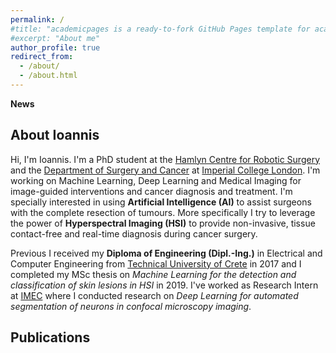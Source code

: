 ```yaml
---
permalink: /
#title: "academicpages is a ready-to-fork GitHub Pages template for academic personal websites"
#excerpt: "About me"
author_profile: true
redirect_from: 
  - /about/
  - /about.html
---
```


**News**

## About Ioannis

Hi, I'm Ioannis. I'm a PhD student at the [Hamlyn Centre for Robotic Surgery](https://www.imperial.ac.uk/hamlyn-centre/) and the [Department of Surgery and Cancer](https://www.imperial.ac.uk/department-surgery-cancer) at [Imperial College London](https://www.imperial.ac.uk/). I'm working on Machine Learning, Deep Learning and Medical Imaging for image-guided interventions and cancer diagnosis and treatment. I'm specially interested in using **Artificial Intelligence (AI)** to assist surgeons with the complete resection of tumours. More specifically I try to leverage the power of **Hyperspectral Imaging (HSI)** to provide non-invasive, tissue contact-free and real-time diagnosis during cancer surgery.

Previous I received my **Diploma of Engineering (Dipl.-Ing.)** in Electrical and Computer Engineering from [Technical University of Crete](https://www.tuc.gr/index.php?id=4992) in 2017 and I completed my MSc thesis on *Machine Learning for the detection and classification of skin lesions in HSI* in 2019. I've worked as Research Intern at [IMEC](https://www.imec-int.com/en/home) where I conducted research on *Deep Learning for automated segmentation of neurons in confocal microscopy imaging*.

## Publications